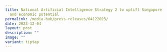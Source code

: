 ```yaml
---
title: National Artificial Intelligence Strategy 2 to uplift Singapore's social
  and economic potential
permalink: /media-hub/press-releases/04122023/
date: 2023-12-04
layout: post
description: ""
image: ""
variant: tiptap
---
```

